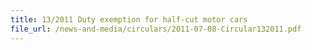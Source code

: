 ```yaml
---
title: 13/2011 Duty exemption for half-cut motor cars
file_url: /news-and-media/circulars/2011-07-08-Circular132011.pdf
---
```

